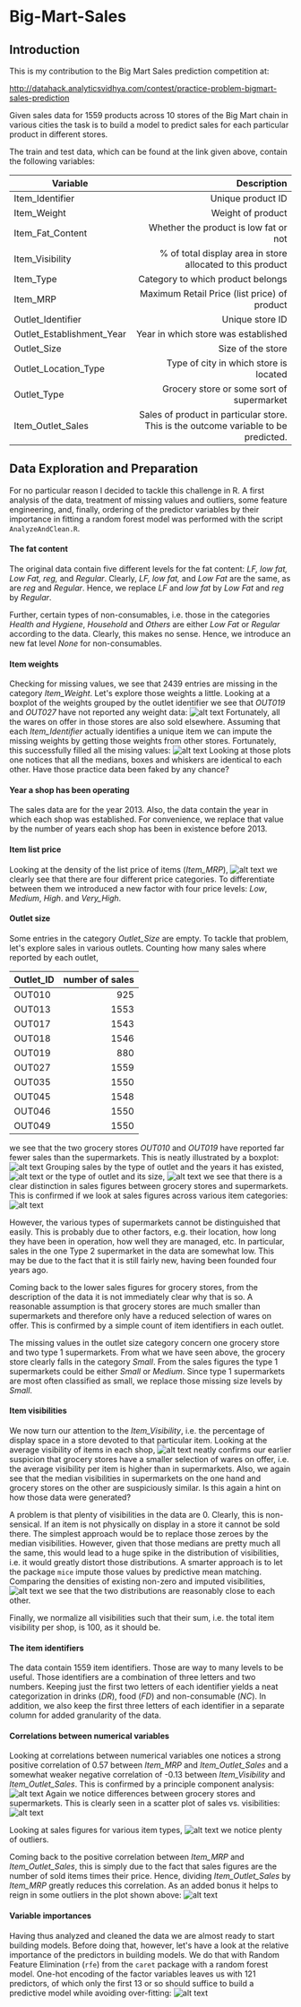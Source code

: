 # Big-Mart-Sales

## Introduction

This is my contribution to the Big Mart Sales prediction competition at:

http://datahack.analyticsvidhya.com/contest/practice-problem-bigmart-sales-prediction

Given sales data for 1559 products across 10 stores of the Big Mart chain in various cities the task is to build a model to predict sales for each particular product in different stores.

The train and test data, which can be found at the link given above, contain the following variables:

| Variable | Description |
|----------|------------:|
| Item_Identifier | Unique product ID|
| Item_Weight | Weight of product |
| Item_Fat_Content | Whether the product is low fat or not|
| Item_Visibility | % of total display area in store allocated to this product |
| Item_Type | Category to which product belongs|
| Item_MRP | Maximum Retail Price (list price) of product|
| Outlet_Identifier | Unique store ID |
| Outlet_Establishment_Year | Year in which store was established|
| Outlet_Size | Size of the store|
| Outlet_Location_Type | Type of city in which store is located|
| Outlet_Type | Grocery store or some sort of supermarket|
| Item_Outlet_Sales| Sales of product in particular store. This is the outcome variable to be predicted.|

## Data Exploration and Preparation
For no particular reason I decided to tackle this challenge in R. A first analysis of the data, treatment of missing values and outliers, some feature engineering, and, finally, ordering of the predictor variables by their importance in fitting a random forest model was performed with the script `AnalyzeAndClean.R`.

#### The fat content
The original data contain five different levels for the fat content: *LF, low fat, Low Fat, reg,* and *Regular*. Clearly, *LF, low fat,* and *Low Fat* are the same, as are *reg* and *Regular*. Hence, we replace *LF* and *low fat* by *Low Fat* and *reg* by *Regular*.

Further, certain types of non-consumables, i.e. those in the categories *Health and Hygiene*, *Household* and *Others* are either *Low Fat* or *Regular* according to the data. Clearly, this makes no sense. Hence, we introduce an new fat level *None* for non-consumables.

#### Item weights
Checking for missing values, we see that 2439 entries are missing in the category *Item_Weight*. Let's explore those weights a little.
Looking at a boxplot of the weights grouped by the outlet identifier we see that *OUT019* and *OUT027* have not reported any weight data:
![alt text](https://github.com/MichaelPluemacher/Big-Mart-Sales/blob/master/Graphs/Weight_vs_Outlet_1.png)
Fortunately, all the wares on offer in those stores are also sold elsewhere. Assuming that each *Item_Identifier* actually identifies a unique item we can impute the missing weights by getting those weights from other stores. Fortunately, this successfully filled all the mising values:
![alt text](https://github.com/MichaelPluemacher/Big-Mart-Sales/blob/master/Graphs/Weight_vs_Outlet_2.png)
Looking at those plots one notices that all the medians, boxes and whiskers are identical to each other. Have those practice data been faked by any chance?

#### Year a shop has been operating
The sales data are for the year 2013. Also, the data contain the year in which each shop was established. For convenience, we replace that value by the number of years each shop has been in existence before 2013.

#### Item list price
Looking at the density of the list price of items (*Item_MRP*),
![alt text](https://github.com/MichaelPluemacher/Big-Mart-Sales/blob/master/Graphs/Item_MRP_Density.png)
we clearly see that there are four different price categories. To differentiate between them we introduced a new factor with four price levels: *Low*, *Medium*, *High*. and *Very_High*.

#### Outlet size
Some entries in the category *Outlet_Size* are empty. To tackle that problem, let's explore sales in various outlets. Counting how many sales where reported by each outlet,

| Outlet_ID | number of sales |
|-----------|----------------:|
| OUT010 |  925 |
| OUT013 | 1553 |
| OUT017 | 1543 |
| OUT018 | 1546 |
| OUT019 |  880 |
| OUT027 | 1559 |
| OUT035 | 1550 |
| OUT045 | 1548 |
| OUT046 | 1550 |
| OUT049 | 1550 |

we see that the two grocery stores *OUT010* and *OUT019* have reported far fewer sales than the supermarkets. This is neatly illustrated by a boxplot:
![alt text](https://github.com/MichaelPluemacher/Big-Mart-Sales/blob/master/Graphs/Sales_vs_OutletID.png)
Grouping sales by the type of outlet and the years it has existed,
![alt text](https://github.com/MichaelPluemacher/Big-Mart-Sales/blob/master/Graphs/Sales_vs_OutletType_1.png)
or the type of outlet and its size,
![alt text](https://github.com/MichaelPluemacher/Big-Mart-Sales/blob/master/Graphs/Sales_vs_OutletType_2.png)
we see that there is a clear distinction in sales figures between grocery stores and supermarkets. This is confirmed if we look at sales figures across various item categories:
![alt text](https://github.com/MichaelPluemacher/Big-Mart-Sales/blob/master/Graphs/Sales_vs_ItemType_2.png)

However, the various types of supermarkets cannot be distinguished that easily. This is probably due to other factors, e.g. their location, how long they have been in operation, how well they are managed, etc. In particular, sales in the one Type 2 supermarket in the data are somewhat low. This may be due to the fact that it is still fairly new, having been founded four years ago.

Coming back to the lower sales figures for grocery stores, from the description of the data it is not immediately clear why that is so. A reasonable assumption is that grocery stores are much smaller than supermarkets and therefore only have a reduced selection of wares on offer. This is confirmed by a simple count of item identifiers in each outlet.

The missing values in the outlet size category concern one grocery store and two type 1 supermarkets. From what we have seen above, the grocery store clearly falls in the category *Small*. From the sales figures the type 1 supermarkets could be either *Small* or *Medium*. Since type 1 supermarkets are most often classified as small, we replace those missing size levels by *Small*. 

#### Item visibilities
We now turn our attention to the *Item_Visibility*, i.e. the percentage of display space in a store devoted to that particular item. Looking at the average visibility of items in each shop,
![alt text](https://github.com/MichaelPluemacher/Big-Mart-Sales/blob/master/Graphs/Visibility_vs_OutletID.png)
neatly confirms our earlier suspicion that grocery stores have a smaller selection of wares on offer, i.e. the average visibility per item is higher than in supermarkets. Also, we again see that the median visibilities in supermarkets on the one hand and grocery stores on the other are suspiciously similar. Is this again a hint on how those data were generated?

A problem is that plenty of visibilities in the data are 0. Clearly, this is non-sensical. If an item is not physically on display in a store it cannot be sold there. The simplest approach would be to replace those zeroes by the median visibilities. However, given that those medians are pretty much all the same, this would lead to a huge spike in the distribution of visibilities, i.e. it would greatly distort those distributions. A smarter approach is to let the package `mice` impute those values by predictive mean matching. Comparing the densities of existing non-zero and imputed visibilities,
![alt text](https://github.com/MichaelPluemacher/Big-Mart-Sales/blob/master/Graphs/Imputed_and_Existing_vis.png)
we see that the two distributions are reasonably close to each other.

Finally, we normalize all visibilities such that their sum, i.e. the total item visibility per shop, is 100, as it should be.

#### The item identifiers
The data contain 1559 item identifiers. Those are way to many levels to be useful. Those identifiers are a combination of three letters and two numbers. Keeping just the first two letters of each identifier yields a neat categorization in drinks (*DR*), food (*FD*) and non-consumable (*NC*). In addition, we also keep the first three letters of each identifier in a separate column for added granularity of the data.

#### Correlations between numerical variables
Looking at correlations between numerical variables one notices a strong positive correlation of 0.57 between *Item_MRP* and *Item_Outlet_Sales* and a somewhat weaker negative correlation of -0.13 between *Item_Visibility* and *Item_Outlet_Sales*. This is confirmed by a principle component analysis:
![alt text](https://github.com/MichaelPluemacher/Big-Mart-Sales/blob/master/Graphs/PCA.png)
Again we notice differences between grocery stores and supermarkets. This is clearly seen in a scatter plot of sales vs. visibilities:
![alt text](https://github.com/MichaelPluemacher/Big-Mart-Sales/blob/master/Graphs/Sales_vs_Visibility.png)

Looking at sales figures for various item types,
![alt text](https://github.com/MichaelPluemacher/Big-Mart-Sales/blob/master/Graphs/Sales_vs_Type_1.png)
we notice plenty of outliers. 

Coming back to the positive correlation between *Item_MRP* and *Item_Outlet_Sales*, this is simply due to the fact that sales figures are the number of sold items times their price. Hence, dividing *Item_Outlet_Sales* by *Item_MRP* greatly reduces this correlation. As an added bonus it helps to reign in some outliers in the plot shown above:
![alt text](https://github.com/MichaelPluemacher/Big-Mart-Sales/blob/master/Graphs/Sales_vs_Type_2.png)

#### Variable importances
Having thus analyzed and cleaned the data we are almost ready to start building models. Before doing that, however, let's have a look at the relative importance of the predictors in building models. We do that with Random Feature Elimination (`rfe`) from the `caret` package with a random forest model. One-hot encoding of the factor variables leaves us with 121 predictors, of which only the first 13 or so should suffice to build a predictive model while avoiding over-fitting:
![alt text](https://github.com/MichaelPluemacher/Big-Mart-Sales/blob/master/Graphs/RFE_Results.png)



